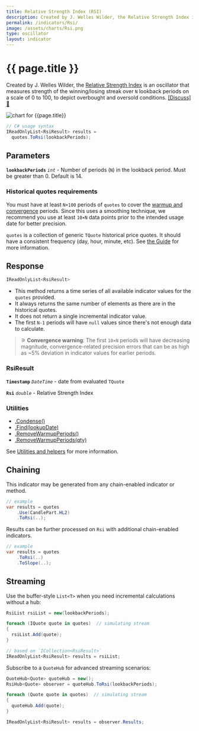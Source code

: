 ```yaml
---
title: Relative Strength Index (RSI)
description: Created by J. Welles Wilder, the Relative Strength Index is an oscillator that measures strength of the winning/losing price streak on a scale of 0 to 100, to depict overbought and oversold conditions.
permalink: /indicators/Rsi/
image: /assets/charts/Rsi.png
type: oscillator
layout: indicator
---
```


# {{ page.title }}

Created by J. Welles Wilder, the [Relative Strength Index](https://en.wikipedia.org/wiki/Relative_strength_index) is an oscillator that measures strength of the winning/losing streak over `N` lookback periods on a scale of 0 to 100, to depict overbought and oversold conditions.
[[Discuss] &#128172;]({{site.github.repository_url}}/discussions/224 "Community discussion about this indicator")

![chart for {{page.title}}]({{site.baseurl}}{{page.image}})

```csharp
// C# usage syntax
IReadOnlyList<RsiResult> results =
  quotes.ToRsi(lookbackPeriods);
```

## Parameters

**`lookbackPeriods`** _`int`_ - Number of periods (`N`) in the lookback period.  Must be greater than 0.  Default is 14.

### Historical quotes requirements

You must have at least `N+100` periods of `quotes` to cover the [warmup and convergence]({{site.github.repository_url}}/discussions/688) periods.  Since this uses a smoothing technique, we recommend you use at least `10×N` data points prior to the intended usage date for better precision.

`quotes` is a collection of generic `TQuote` historical price quotes.  It should have a consistent frequency (day, hour, minute, etc).  See [the Guide]({{site.baseurl}}/guide/#historical-quotes) for more information.

## Response

```csharp
IReadOnlyList<RsiResult>
```

- This method returns a time series of all available indicator values for the `quotes` provided.
- It always returns the same number of elements as there are in the historical quotes.
- It does not return a single incremental indicator value.
- The first `N-1` periods will have `null` values since there's not enough data to calculate.

>&#9886; **Convergence warning**: The first `10×N` periods will have decreasing magnitude, convergence-related precision errors that can be as high as ~5% deviation in indicator values for earlier periods.

### RsiResult

**`Timestamp`** _`DateTime`_ - date from evaluated `TQuote`

**`Rsi`** _`double`_ - Relative Strength Index

### Utilities

- [.Condense()]({{site.baseurl}}/utilities#condense)
- [.Find(lookupDate)]({{site.baseurl}}/utilities#find-indicator-result-by-date)
- [.RemoveWarmupPeriods()]({{site.baseurl}}/utilities#remove-warmup-periods)
- [.RemoveWarmupPeriods(qty)]({{site.baseurl}}/utilities#remove-warmup-periods)

See [Utilities and helpers]({{site.baseurl}}/utilities#utilities-for-indicator-results) for more information.

## Chaining

This indicator may be generated from any chain-enabled indicator or method.

```csharp
// example
var results = quotes
    .Use(CandlePart.HL2)
    .ToRsi(..);
```

Results can be further processed on `Rsi` with additional chain-enabled indicators.

```csharp
// example
var results = quotes
    .ToRsi(..)
    .ToSlope(..);
```

## Streaming

Use the buffer-style `List<T>` when you need incremental calculations without a hub:

```csharp
RsiList rsiList = new(lookbackPeriods);

foreach (IQuote quote in quotes)  // simulating stream
{
  rsiList.Add(quote);
}

// based on `ICollection<RsiResult>`
IReadOnlyList<RsiResult> results = rsiList;
```

Subscribe to a `QuoteHub` for advanced streaming scenarios:

```csharp
QuoteHub<Quote> quoteHub = new();
RsiHub<Quote> observer = quoteHub.ToRsi(lookbackPeriods);

foreach (Quote quote in quotes)  // simulating stream
{
  quoteHub.Add(quote);
}

IReadOnlyList<RsiResult> results = observer.Results;
```
